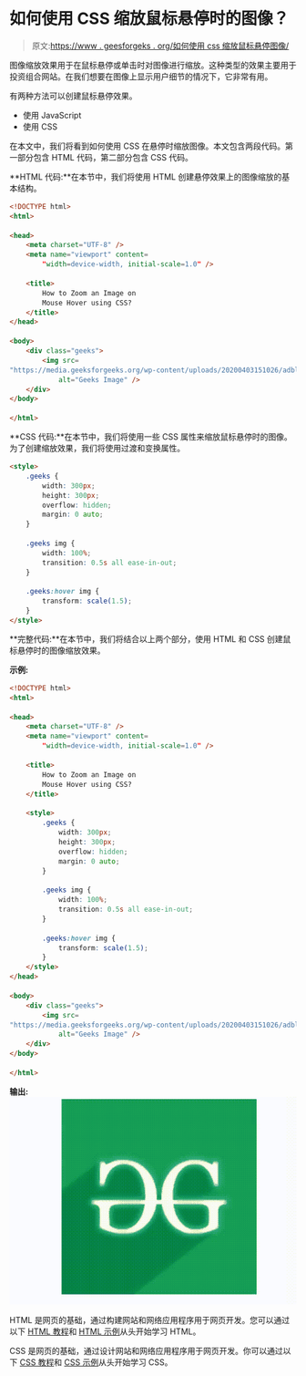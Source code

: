 # 如何使用 CSS 缩放鼠标悬停时的图像？

> 原文:[https://www . geesforgeks . org/如何使用 css 缩放鼠标悬停图像/](https://www.geeksforgeeks.org/how-to-zoom-an-image-on-mouse-hover-using-css/)

图像缩放效果用于在鼠标悬停或单击时对图像进行缩放。这种类型的效果主要用于投资组合网站。在我们想要在图像上显示用户细节的情况下，它非常有用。

有两种方法可以创建鼠标悬停效果。

*   使用 JavaScript
*   使用 CSS

在本文中，我们将看到如何使用 CSS 在悬停时缩放图像。本文包含两段代码。第一部分包含 HTML 代码，第二部分包含 CSS 代码。

**HTML 代码:**在本节中，我们将使用 HTML 创建悬停效果上的图像缩放的基本结构。

```html
<!DOCTYPE html>
<html>

<head>
    <meta charset="UTF-8" />
    <meta name="viewport" content=
        "width=device-width, initial-scale=1.0" />

    <title>
        How to Zoom an Image on
        Mouse Hover using CSS?
    </title>
</head>

<body>
    <div class="geeks">
        <img src=
"https://media.geeksforgeeks.org/wp-content/uploads/20200403151026/adblur_gfg.png"
            alt="Geeks Image" />
    </div>
</body>

</html>
```

**CSS 代码:**在本节中，我们将使用一些 CSS 属性来缩放鼠标悬停时的图像。为了创建缩放效果，我们将使用过渡和变换属性。

```html
<style>
    .geeks {
        width: 300px;
        height: 300px;
        overflow: hidden;
        margin: 0 auto;
    }

    .geeks img {
        width: 100%;
        transition: 0.5s all ease-in-out;
    }

    .geeks:hover img {
        transform: scale(1.5);
    }
</style>
```

**完整代码:**在本节中，我们将结合以上两个部分，使用 HTML 和 CSS 创建鼠标悬停时的图像缩放效果。

**示例:**

```html
<!DOCTYPE html>
<html>

<head>
    <meta charset="UTF-8" />
    <meta name="viewport" content=
        "width=device-width, initial-scale=1.0" />

    <title>
        How to Zoom an Image on
        Mouse Hover using CSS?
    </title>

    <style>
        .geeks {
            width: 300px;
            height: 300px;
            overflow: hidden;
            margin: 0 auto;
        }

        .geeks img {
            width: 100%;
            transition: 0.5s all ease-in-out;
        }

        .geeks:hover img {
            transform: scale(1.5);
        }
    </style>
</head>

<body>
    <div class="geeks">
        <img src=
"https://media.geeksforgeeks.org/wp-content/uploads/20200403151026/adblur_gfg.png"
            alt="Geeks Image" />
    </div>
</body>

</html>
```

**输出:**
![](img/73d0520aabfda9c5c1093fdeeb4081e5.png)

HTML 是网页的基础，通过构建网站和网络应用程序用于网页开发。您可以通过以下 [HTML 教程](https://www.geeksforgeeks.org/html-tutorials/)和 [HTML 示例](https://www.geeksforgeeks.org/html-examples/)从头开始学习 HTML。

CSS 是网页的基础，通过设计网站和网络应用程序用于网页开发。你可以通过以下 [CSS 教程](https://www.geeksforgeeks.org/css-tutorials/)和 [CSS 示例](https://www.geeksforgeeks.org/css-examples/)从头开始学习 CSS。